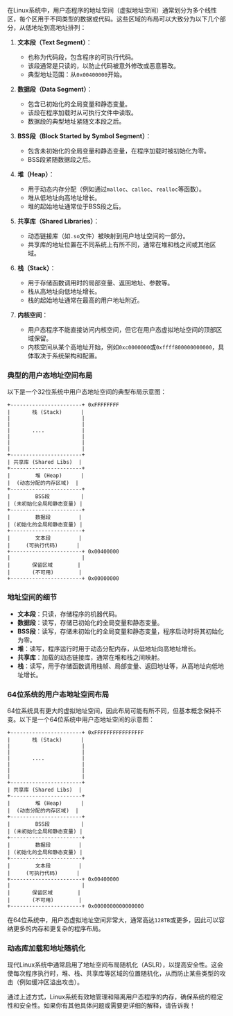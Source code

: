 在Linux系统中，用户态程序的地址空间（虚拟地址空间）通常划分为多个线性区，每个区用于不同类型的数据或代码。这些区域的布局可以大致分为以下几个部分，从低地址到高地址排列：

1. **文本段（Text Segment）**：
    - 也称为代码段，包含程序的可执行代码。
    - 该段通常是只读的，以防止代码被意外修改或恶意篡改。
    - 典型地址范围：从`0x00400000`开始。

2. **数据段（Data Segment）**：
    - 包含已初始化的全局变量和静态变量。
    - 该段在程序加载时从可执行文件中读取。
    - 数据段的典型地址紧随文本段之后。

3. **BSS段（Block Started by Symbol Segment）**：
    - 包含未初始化的全局变量和静态变量，在程序加载时被初始化为零。
    - BSS段紧随数据段之后。

4. **堆（Heap）**：
    - 用于动态内存分配（例如通过`malloc`、`calloc`、`realloc`等函数）。
    - 堆从低地址向高地址增长。
    - 堆的起始地址通常位于BSS段之后。

5. **共享库（Shared Libraries）**：
    - 动态链接库（如`.so`文件）被映射到用户地址空间的一部分。
    - 共享库的地址位置在不同系统上有所不同，通常在堆和栈之间或其他区域。

6. **栈（Stack）**：
    - 用于存储函数调用时的局部变量、返回地址、参数等。
    - 栈从高地址向低地址增长。
    - 栈的起始地址通常在最高的用户地址附近。

7. **内核空间**：
    - 用户态程序不能直接访问内核空间，但它在用户态虚拟地址空间的顶部区域保留。
    - 内核空间从某个高地址开始，例如`0xc0000000`或`0xffff800000000000`，具体取决于系统架构和配置。

### 典型的用户态地址空间布局

以下是一个32位系统中用户态地址空间的典型布局示意图：

```
+-----------------------+ 0xFFFFFFFF
|       栈 (Stack)      |
|                       |
|                       |
|       ....            |
|                       |
|                       |
|                       |
+-----------------------+
| 共享库 (Shared Libs)  |
+-----------------------+
|        堆 (Heap)      |
|  (动态分配的内存区域)  |
+-----------------------+
|        BSS段          |
| (未初始化全局和静态变量) |
+-----------------------+
|        数据段         |
| (初始化的全局和静态变量) |
+-----------------------+
|        文本段         |
|     (可执行代码)      |
+-----------------------+ 0x00400000
|                       |
|       保留区域        |
|       (不可用)        |
+-----------------------+ 0x00000000
```

### 地址空间的细节

- **文本段**：只读，存储程序的机器代码。
- **数据段**：读写，存储已初始化的全局变量和静态变量。
- **BSS段**：读写，存储未初始化的全局变量和静态变量，程序启动时将其初始化为零。
- **堆**：读写，程序运行时用于动态分配内存，从低地址向高地址增长。
- **共享库**：加载的动态链接库，通常在堆和栈之间映射。
- **栈**：读写，用于存储函数调用栈帧、局部变量、返回地址等，从高地址向低地址增长。

### 64位系统的用户态地址空间布局

64位系统具有更大的虚拟地址空间，因此布局可能有所不同，但基本概念保持不变。以下是一个64位系统中用户态地址空间的示意图：

```
+-----------------------+ 0xFFFFFFFFFFFFFFFF
|       栈 (Stack)      |
|                       |
|                       |
|       ....            |
|                       |
|                       |
|                       |
+-----------------------+
| 共享库 (Shared Libs)  |
+-----------------------+
|        堆 (Heap)      |
|  (动态分配的内存区域)  |
+-----------------------+
|        BSS段          |
| (未初始化全局和静态变量) |
+-----------------------+
|        数据段         |
| (初始化的全局和静态变量) |
+-----------------------+
|        文本段         |
|     (可执行代码)      |
+-----------------------+ 0x00400000
|                       |
|       保留区域        |
|       (不可用)        |
+-----------------------+ 0x0000000000000000
```

在64位系统中，用户态虚拟地址空间非常大，通常高达`128TB`或更多，因此可以容纳更多的内存和更复杂的程序布局。

### 动态库加载和地址随机化

现代Linux系统中通常启用了地址空间布局随机化（ASLR），以提高安全性。这会使每次程序执行时，堆、栈、共享库等区域的位置随机化，从而防止某些类型的攻击（例如缓冲区溢出攻击）。

通过上述方式，Linux系统有效地管理和隔离用户态程序的内存，确保系统的稳定性和安全性。如果你有其他具体问题或需要更详细的解释，请告诉我！